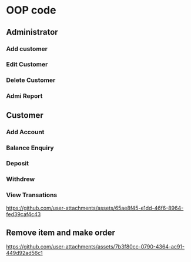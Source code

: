 # OOP code


## Administrator

### Add customer



### Edit Customer



### Delete Customer



### Admi Report



## Customer

### Add Account



### Balance Enquiry



### Deposit



### Withdrew


### View Transations

https://github.com/user-attachments/assets/65ae8f45-e1dd-46f6-8964-fed39caf4c43



## Remove item and make order

https://github.com/user-attachments/assets/7b3f80cc-0790-4364-ac91-449d92ad56c1










